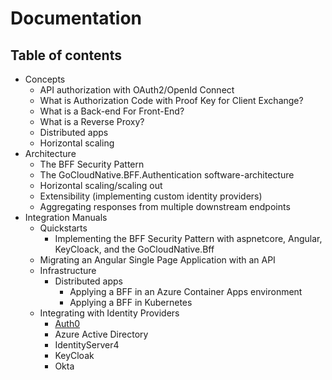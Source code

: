 # Documentation

## Table of contents 

- Concepts
  - API authorization with OAuth2/OpenId Connect
  - What is Authorization Code with Proof Key for Client Exchange?
  - What is a Back-end For Front-End?
  - What is a Reverse Proxy?
  - Distributed apps
  - Horizontal scaling
- Architecture
  - The BFF Security Pattern  
  - The GoCloudNative.BFF.Authentication software-architecture
  - Horizontal scaling/scaling out
  - Extensibility (implementing custom identity providers)
  - Aggregating responses from multiple downstream endpoints
- Integration Manuals
  - Quickstarts
    - Implementing the BFF Security Pattern with aspnetcore, Angular, KeyCloack, and the GoCloudNative.Bff
  - Migrating an Angular Single Page Application with an API
  - Infrastructure
    - Distributed apps
      - Applying a BFF in an Azure Container Apps environment
      - Applying a BFF in Kubernetes
  - Integrating with Identity Providers
    - [Auth0](https://github.com/thecloudnativewebapp/GoCloudNative.Bff/tree/main/docs/Integration-Manuals/Integrating-With-Identity-Providers/Auth0)
    - Azure Active Directory
    - IdentityServer4
    - KeyCloak
    - Okta